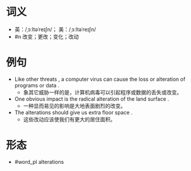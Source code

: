 # 词义
- 英：/ˌɔːltəˈreɪʃn/； 美：/ˌɔːltəˈreɪʃn/
- #n 改变；更改；变化；改动
# 例句
- Like other threats , a computer virus can cause the loss or alteration of programs or data .
	- 象其它威胁一样的是，计算机病毒可以引起程序或数据的丢失或改变。
- One obvious impact is the radical alteration of the land surface .
	- 一种显而易见的影响是大地表面剧烈的改变。
- The alterations should give us extra floor space .
	- 这些改动应该使我们有更大的居住面积。
# 形态
- #word_pl alterations
